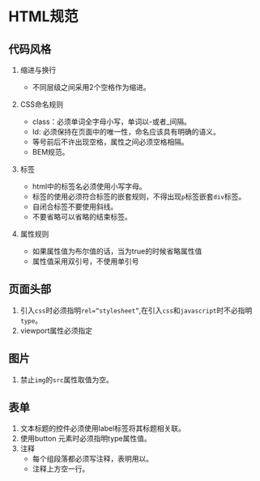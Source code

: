 # HTML规范

## 代码风格

1. 缩进与换行
    * 不同层级之间采用2个空格作为缩进。

1. CSS命名规则
    * class：必须单词全字母小写，单词以-或者_间隔。
    * Id: 必须保持在页面中的唯一性，命名应该具有明确的语义。
    * 等号前后不许出现空格，属性之间必须空格相隔。
    * BEM规范。
1. 标签
    * html中的标签名必须使用小写字母。
    * 标签的使用必须符合标签的嵌套规则，不得出现`p`标签嵌套`div`标签。
    * 自闭合标签不要使用斜线。
    * 不要省略可以省略的结束标签。
1. 属性规则
    * 如果属性值为布尔值的话，当为true的时候省略属性值
    * 属性值采用双引号，不使用单引号

## 页面头部

1. 引入`css`时必须指明`rel=“stylesheet”`,在引入`css`和`javascript`时不必指明`type`。
1. viewport属性必须指定

## 图片

1. 禁止`img`的`src`属性取值为空。

## 表单

1. 文本标题的控件必须使用label标签将其标题相关联。
1. 使用button 元素时必须指明type属性值。
1. 注释
    * 每个组段落都必须写注释，表明用以。
    * 注释上方空一行。
